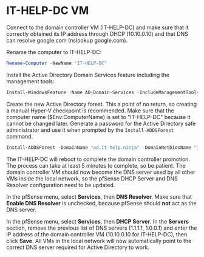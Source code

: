 # IT-HELP-DC VM

Connect to the domain controller VM (IT-HELP-DC) and make sure that it correctly obtained its IP address through DHCP (10.10.0.10) and that DNS can resolve google.com (nslookup google.com).

Rename the computer to IT-HELP-DC:

```powershell
Rename-Computer -NewName "IT-HELP-DC"
```

Install the Active Directory Domain Services feature including the management tools:

```powershell
Install-WindowsFeature -Name AD-Domain-Services -IncludeManagementTools
```

Create the new Active Directory forest. This a point of no return, so creating a manual Hyper-V checkpoint is recommended. Make sure that the computer name ($Env:ComputerName) is set to "IT-HELP-DC" because it cannot be changed later. Generate a password for the Active Directory safe administrator and use it when prompted by the `Install-ADDSForest` command.

```powershell
Install-ADDSForest -DomainName "ad.it-help.ninja" -DomainNetbiosName "IT-HELP" -InstallDNS
```

The IT-HELP-DC will reboot to complete the domain controller promotion. The process can take at least 5 minutes to complete, so be patient. The domain controller VM should now become the DNS server used by all other VMs inside the local network, so the pfSense DHCP Server and DNS Resolver configuration need to be updated.

In the pfSense menu, select **Services**, then **DNS Resolver**. Make sure that **Enable DNS Resolver** is unchecked, because pfSense should **not** act as the DNS server.

In the pfSense menu, select **Services**, then **DHCP Server**. In the **Servers** section, remove the previous list of DNS servers (1.1.1.1, 1.0.0.1) and enter the IP address of the domain controller VM (10.10.0.10 for IT-HELP-DC), then click **Save**. All VMs in the local network will now automatically point to the correct DNS server required for Active Directory to work.
